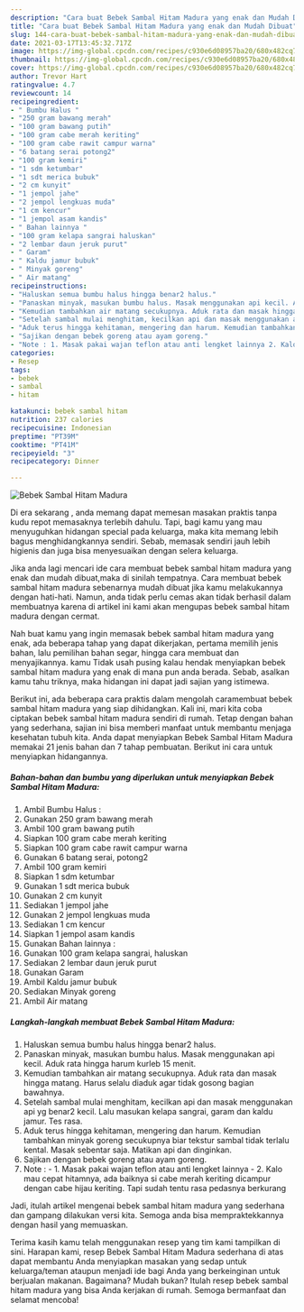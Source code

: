 ```yaml
---
description: "Cara buat Bebek Sambal Hitam Madura yang enak dan Mudah Dibuat"
title: "Cara buat Bebek Sambal Hitam Madura yang enak dan Mudah Dibuat"
slug: 144-cara-buat-bebek-sambal-hitam-madura-yang-enak-dan-mudah-dibuat
date: 2021-03-17T13:45:32.717Z
image: https://img-global.cpcdn.com/recipes/c930e6d08957ba20/680x482cq70/bebek-sambal-hitam-madura-foto-resep-utama.jpg
thumbnail: https://img-global.cpcdn.com/recipes/c930e6d08957ba20/680x482cq70/bebek-sambal-hitam-madura-foto-resep-utama.jpg
cover: https://img-global.cpcdn.com/recipes/c930e6d08957ba20/680x482cq70/bebek-sambal-hitam-madura-foto-resep-utama.jpg
author: Trevor Hart
ratingvalue: 4.7
reviewcount: 14
recipeingredient:
- " Bumbu Halus "
- "250 gram bawang merah"
- "100 gram bawang putih"
- "100 gram cabe merah keriting"
- "100 gram cabe rawit campur warna"
- "6 batang serai potong2"
- "100 gram kemiri"
- "1 sdm ketumbar"
- "1 sdt merica bubuk"
- "2 cm kunyit"
- "1 jempol jahe"
- "2 jempol lengkuas muda"
- "1 cm kencur"
- "1 jempol asam kandis"
- " Bahan lainnya "
- "100 gram kelapa sangrai haluskan"
- "2 lembar daun jeruk purut"
- " Garam"
- " Kaldu jamur bubuk"
- " Minyak goreng"
- " Air matang"
recipeinstructions:
- "Haluskan semua bumbu halus hingga benar2 halus."
- "Panaskan minyak, masukan bumbu halus. Masak menggunakan api kecil. Aduk rata hingga harum kurleb 15 menit."
- "Kemudian tambahkan air matang secukupnya. Aduk rata dan masak hingga matang. Harus selalu diaduk agar tidak gosong bagian bawahnya."
- "Setelah sambal mulai menghitam, kecilkan api dan masak menggunakan api yg benar2 kecil. Lalu masukan kelapa sangrai, garam dan kaldu jamur. Tes rasa."
- "Aduk terus hingga kehitaman, mengering dan harum. Kemudian tambahkan minyak goreng secukupnya biar tekstur sambal tidak terlalu kental. Masak sebentar saja. Matikan api dan dinginkan."
- "Sajikan dengan bebek goreng atau ayam goreng."
- "Note : 1. Masak pakai wajan teflon atau anti lengket lainnya 2. Kalo mau cepat hitamnya, ada baiknya si cabe merah keriting dicampur dengan cabe hijau keriting. Tapi sudah tentu rasa pedasnya berkurang"
categories:
- Resep
tags:
- bebek
- sambal
- hitam

katakunci: bebek sambal hitam 
nutrition: 237 calories
recipecuisine: Indonesian
preptime: "PT39M"
cooktime: "PT41M"
recipeyield: "3"
recipecategory: Dinner

---
```



![Bebek Sambal Hitam Madura](https://img-global.cpcdn.com/recipes/c930e6d08957ba20/680x482cq70/bebek-sambal-hitam-madura-foto-resep-utama.jpg)

Di era  sekarang , anda memang dapat memesan masakan praktis tanpa kudu repot memasaknya terlebih dahulu. Tapi, bagi kamu yang mau menyuguhkan hidangan special pada keluarga, maka kita memang lebih bagus menghidangkannya sendiri. Sebab, memasak sendiri jauh lebih higienis dan juga bisa menyesuaikan dengan selera keluarga.

Jika anda lagi mencari ide cara membuat bebek sambal hitam madura yang enak dan mudah dibuat,maka di sinilah tempatnya. Cara membuat bebek sambal hitam madura  sebenarnya mudah dibuat jika kamu melakukannya dengan hati-hati. Namun, anda tidak perlu cemas akan tidak berhasil dalam membuatnya 
karena di artikel ini kami akan mengupas bebek sambal hitam madura dengan cermat.  



Nah buat kamu yang ingin memasak bebek sambal hitam madura yang enak, ada beberapa tahap yang dapat dikerjakan, pertama memilih jenis bahan, lalu pemilihan bahan segar, hingga cara membuat dan menyajikannya. kamu Tidak usah pusing kalau hendak menyiapkan bebek sambal hitam madura yang enak di mana pun anda berada. Sebab, asalkan kamu  tahu triknya, maka hidangan ini dapat jadi sajian yang istimewa.

Berikut ini, ada beberapa cara praktis  dalam mengolah caramembuat bebek sambal hitam madura yang siap dihidangkan. Kali ini, mari kita coba ciptakan bebek sambal hitam madura sendiri di rumah. Tetap dengan bahan yang sederhana, sajian ini bisa memberi manfaat untuk membantu menjaga kesehatan tubuh kita. Anda dapat menyiapkan Bebek Sambal Hitam Madura memakai 21 jenis bahan dan 7 tahap pembuatan. Berikut ini cara untuk menyiapkan hidangannya.

<!--inarticleads1-->

##### Bahan-bahan dan bumbu yang diperlukan untuk menyiapkan Bebek Sambal Hitam Madura:

1. Ambil  Bumbu Halus :
1. Gunakan 250 gram bawang merah
1. Ambil 100 gram bawang putih
1. Siapkan 100 gram cabe merah keriting
1. Siapkan 100 gram cabe rawit campur warna
1. Gunakan 6 batang serai, potong2
1. Ambil 100 gram kemiri
1. Siapkan 1 sdm ketumbar
1. Gunakan 1 sdt merica bubuk
1. Gunakan 2 cm kunyit
1. Sediakan 1 jempol jahe
1. Gunakan 2 jempol lengkuas muda
1. Sediakan 1 cm kencur
1. Siapkan 1 jempol asam kandis
1. Gunakan  Bahan lainnya :
1. Gunakan 100 gram kelapa sangrai, haluskan
1. Sediakan 2 lembar daun jeruk purut
1. Gunakan  Garam
1. Ambil  Kaldu jamur bubuk
1. Sediakan  Minyak goreng
1. Ambil  Air matang




<!--inarticleads2-->

##### Langkah-langkah membuat Bebek Sambal Hitam Madura:

1. Haluskan semua bumbu halus hingga benar2 halus.
1. Panaskan minyak, masukan bumbu halus. Masak menggunakan api kecil. Aduk rata hingga harum kurleb 15 menit.
1. Kemudian tambahkan air matang secukupnya. Aduk rata dan masak hingga matang. Harus selalu diaduk agar tidak gosong bagian bawahnya.
1. Setelah sambal mulai menghitam, kecilkan api dan masak menggunakan api yg benar2 kecil. Lalu masukan kelapa sangrai, garam dan kaldu jamur. Tes rasa.
1. Aduk terus hingga kehitaman, mengering dan harum. Kemudian tambahkan minyak goreng secukupnya biar tekstur sambal tidak terlalu kental. Masak sebentar saja. Matikan api dan dinginkan.
1. Sajikan dengan bebek goreng atau ayam goreng.
1. Note : - 1. Masak pakai wajan teflon atau anti lengket lainnya - 2. Kalo mau cepat hitamnya, ada baiknya si cabe merah keriting dicampur dengan cabe hijau keriting. Tapi sudah tentu rasa pedasnya berkurang




Jadi, itulah artikel mengenai  bebek sambal hitam madura  yang sederhana dan gampang dilakukan versi kita. Semoga anda bisa mempraktekkannya dengan hasil yang memuaskan. 

Terima kasih kamu telah menggunakan resep yang tim kami tampilkan di sini. Harapan kami, resep  Bebek Sambal Hitam Madura sederhana di atas dapat membantu Anda menyiapkan masakan yang sedap untuk keluarga/teman ataupun menjadi ide bagi Anda yang berkeinginan untuk berjualan makanan. Bagaimana? Mudah bukan? Itulah resep bebek sambal hitam madura yang bisa Anda kerjakan di rumah. Semoga bermanfaat dan selamat mencoba!

